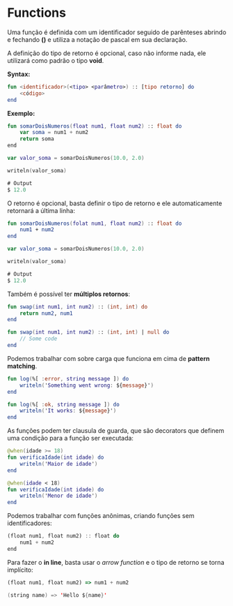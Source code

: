 # Functions

Uma função é definida com um identificador seguido de parênteses abrindo e fechando **()** e utiliza a notação de pascal em sua declaração.

A definição do tipo de retorno é opcional, caso não informe nada, ele utilizará como padrão o tipo **void**.

**Syntax:**

```kotlin
fun <identificador>(<tipo> <parâmetro>) :: [tipo retorno] do
    <código>
end
```

**Exemplo:**

```kotlin
fun somarDoisNumeros(float num1, float num2) :: float do
    var soma = num1 + num2
    return soma
end

var valor_soma = somarDoisNumeros(10.0, 2.0)

writeln(valor_soma)

# Output
$ 12.0
```

O retorno é opcional, basta definir o tipo de retorno e ele automaticamente retornará a última linha:

```kotlin
fun somarDoisNumeros(folat num1, float num2) :: float do
    num1 + num2
end

var valor_soma = somarDoisNumeros(10.0, 2.0)

writeln(valor_soma)

# Output
$ 12.0
```

Também é possível ter **múltiplos retornos**:

```kotlin
fun swap(int num1, int num2) :: (int, int) do
    return num2, num1
end
```

```kotlin
fun swap(int num1, int num2) :: (int, int) | null do
    // Some code
end
```

Podemos trabalhar com sobre carga que funciona em cima de **pattern matching**.

```kotlin
fun log(%[ :error, string message ]) do
    writeln('Something went wrong: ${message}')
end

fun log(%[ :ok, string message ]) do
    writeln('It works: ${message}')
end
```

As funções podem ter clausula de guarda, que são decorators que definem uma condição para a função ser executada:

```kotlin
@when(idade >= 18)
fun verificaIdade(int idade) do
    writeln('Maior de idade')
end

@when(idade < 18)
fun verificaIdade(int idade) do
    writeln('Menor de idade')
end
```

Podemos trabalhar com funções anônimas, criando funções sem identificadores:

```typescript
(float num1, float num2) :: float do
    num1 + num2
end
```

Para fazer o **in line**, basta usar o _arrow function_ e o tipo de retorno se torna implícito:

```typescript
(float num1, float num2) => num1 + num2
```

```kotlin
(string name) => 'Hello ${name}'
```
